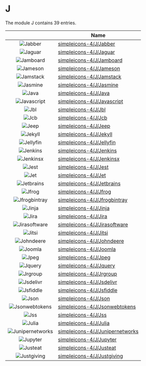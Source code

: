 # J

The module J contains 39 entries.



| |Name|
|:---:|---|
|![Jabber](../simpleicons-4/J/Jabber.element.png)|[simpleicons-4/J/Jabber](../simpleicons-4/J/Jabber.md)
|![Jaguar](../simpleicons-4/J/Jaguar.element.png)|[simpleicons-4/J/Jaguar](../simpleicons-4/J/Jaguar.md)
|![Jamboard](../simpleicons-4/J/Jamboard.element.png)|[simpleicons-4/J/Jamboard](../simpleicons-4/J/Jamboard.md)
|![Jameson](../simpleicons-4/J/Jameson.element.png)|[simpleicons-4/J/Jameson](../simpleicons-4/J/Jameson.md)
|![Jamstack](../simpleicons-4/J/Jamstack.element.png)|[simpleicons-4/J/Jamstack](../simpleicons-4/J/Jamstack.md)
|![Jasmine](../simpleicons-4/J/Jasmine.element.png)|[simpleicons-4/J/Jasmine](../simpleicons-4/J/Jasmine.md)
|![Java](../simpleicons-4/J/Java.element.png)|[simpleicons-4/J/Java](../simpleicons-4/J/Java.md)
|![Javascript](../simpleicons-4/J/Javascript.element.png)|[simpleicons-4/J/Javascript](../simpleicons-4/J/Javascript.md)
|![Jbl](../simpleicons-4/J/Jbl.element.png)|[simpleicons-4/J/Jbl](../simpleicons-4/J/Jbl.md)
|![Jcb](../simpleicons-4/J/Jcb.element.png)|[simpleicons-4/J/Jcb](../simpleicons-4/J/Jcb.md)
|![Jeep](../simpleicons-4/J/Jeep.element.png)|[simpleicons-4/J/Jeep](../simpleicons-4/J/Jeep.md)
|![Jekyll](../simpleicons-4/J/Jekyll.element.png)|[simpleicons-4/J/Jekyll](../simpleicons-4/J/Jekyll.md)
|![Jellyfin](../simpleicons-4/J/Jellyfin.element.png)|[simpleicons-4/J/Jellyfin](../simpleicons-4/J/Jellyfin.md)
|![Jenkins](../simpleicons-4/J/Jenkins.element.png)|[simpleicons-4/J/Jenkins](../simpleicons-4/J/Jenkins.md)
|![Jenkinsx](../simpleicons-4/J/Jenkinsx.element.png)|[simpleicons-4/J/Jenkinsx](../simpleicons-4/J/Jenkinsx.md)
|![Jest](../simpleicons-4/J/Jest.element.png)|[simpleicons-4/J/Jest](../simpleicons-4/J/Jest.md)
|![Jet](../simpleicons-4/J/Jet.element.png)|[simpleicons-4/J/Jet](../simpleicons-4/J/Jet.md)
|![Jetbrains](../simpleicons-4/J/Jetbrains.element.png)|[simpleicons-4/J/Jetbrains](../simpleicons-4/J/Jetbrains.md)
|![Jfrog](../simpleicons-4/J/Jfrog.element.png)|[simpleicons-4/J/Jfrog](../simpleicons-4/J/Jfrog.md)
|![Jfrogbintray](../simpleicons-4/J/Jfrogbintray.element.png)|[simpleicons-4/J/Jfrogbintray](../simpleicons-4/J/Jfrogbintray.md)
|![Jinja](../simpleicons-4/J/Jinja.element.png)|[simpleicons-4/J/Jinja](../simpleicons-4/J/Jinja.md)
|![Jira](../simpleicons-4/J/Jira.element.png)|[simpleicons-4/J/Jira](../simpleicons-4/J/Jira.md)
|![Jirasoftware](../simpleicons-4/J/Jirasoftware.element.png)|[simpleicons-4/J/Jirasoftware](../simpleicons-4/J/Jirasoftware.md)
|![Jitsi](../simpleicons-4/J/Jitsi.element.png)|[simpleicons-4/J/Jitsi](../simpleicons-4/J/Jitsi.md)
|![Johndeere](../simpleicons-4/J/Johndeere.element.png)|[simpleicons-4/J/Johndeere](../simpleicons-4/J/Johndeere.md)
|![Joomla](../simpleicons-4/J/Joomla.element.png)|[simpleicons-4/J/Joomla](../simpleicons-4/J/Joomla.md)
|![Jpeg](../simpleicons-4/J/Jpeg.element.png)|[simpleicons-4/J/Jpeg](../simpleicons-4/J/Jpeg.md)
|![Jquery](../simpleicons-4/J/Jquery.element.png)|[simpleicons-4/J/Jquery](../simpleicons-4/J/Jquery.md)
|![Jrgroup](../simpleicons-4/J/Jrgroup.element.png)|[simpleicons-4/J/Jrgroup](../simpleicons-4/J/Jrgroup.md)
|![Jsdelivr](../simpleicons-4/J/Jsdelivr.element.png)|[simpleicons-4/J/Jsdelivr](../simpleicons-4/J/Jsdelivr.md)
|![Jsfiddle](../simpleicons-4/J/Jsfiddle.element.png)|[simpleicons-4/J/Jsfiddle](../simpleicons-4/J/Jsfiddle.md)
|![Json](../simpleicons-4/J/Json.element.png)|[simpleicons-4/J/Json](../simpleicons-4/J/Json.md)
|![Jsonwebtokens](../simpleicons-4/J/Jsonwebtokens.element.png)|[simpleicons-4/J/Jsonwebtokens](../simpleicons-4/J/Jsonwebtokens.md)
|![Jss](../simpleicons-4/J/Jss.element.png)|[simpleicons-4/J/Jss](../simpleicons-4/J/Jss.md)
|![Julia](../simpleicons-4/J/Julia.element.png)|[simpleicons-4/J/Julia](../simpleicons-4/J/Julia.md)
|![Junipernetworks](../simpleicons-4/J/Junipernetworks.element.png)|[simpleicons-4/J/Junipernetworks](../simpleicons-4/J/Junipernetworks.md)
|![Jupyter](../simpleicons-4/J/Jupyter.element.png)|[simpleicons-4/J/Jupyter](../simpleicons-4/J/Jupyter.md)
|![Justeat](../simpleicons-4/J/Justeat.element.png)|[simpleicons-4/J/Justeat](../simpleicons-4/J/Justeat.md)
|![Justgiving](../simpleicons-4/J/Justgiving.element.png)|[simpleicons-4/J/Justgiving](../simpleicons-4/J/Justgiving.md)

